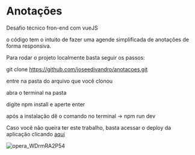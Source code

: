 # Anotações

Desafio técnico fron-end com vueJS

o código tem o intuito de fazer uma agende simplificada de anotações de forma responsiva.

Para rodar o projeto localmente basta seguir os passos:

git clone https://github.com/joseedivandro/anotacoes.git

entre na pasta do arquivo que você clonou 

abra o terminal na pasta 

digite npm install e aperte enter

após a instalação  dê o comando no terminal -> npm run dev

Caso você não queira ter este trabalho, basta acessar o deploy da aplicação clicando [aqui](https://anotacoes-seven.vercel.app) 


![opera_WDrmRA2P54](https://github.com/joseedivandro/anotacoes/assets/64916664/15971c86-86f0-48f3-9e12-5d967b1b95b9)
